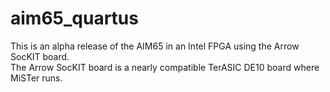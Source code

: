 # aim65_quartus
This is an alpha release of the AIM65 in an Intel FPGA using the Arrow SocKIT board.<br>
The Arrow SocKIT board is a nearly compatible TerASIC DE10 board where MiSTer runs.

